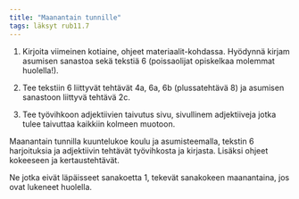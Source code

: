 ```yaml
---
title: "Maanantain tunnille"
tags: läksyt rub11.7
---
```


1. Kirjoita viimeinen kotiaine, ohjeet materiaalit-kohdassa. Hyödynnä kirjam asumisen sanastoa sekä tekstiä 6 (poissaolijat opiskelkaa molemmat huolella!).

2. Tee tekstiin 6 liittyvät tehtävät 4a, 6a, 6b (plussatehtävä 8) ja asumisen sanastoon liittyvä tehtävä 2c.

3. Tee työvihkoon adjektiivien taivutus sivu, sivullinem adjektiiveja jotka tulee taivuttaa kaikkiin kolmeen muotoon.

Maanantain tunnilla kuuntelukoe koulu ja asumisteemalla, tekstin 6 harjoituksia ja adjektiivin tehtävät työvihkosta ja kirjasta. Lisäksi ohjeet kokeeseen ja kertaustehtävät.

Ne jotka eivät läpäisseet sanakoetta 1, tekevät sanakokeen maanantaina, jos ovat lukeneet huolella.

